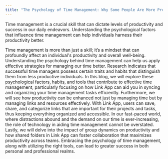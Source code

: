 ```yaml
---
title: "The Psychology of Time Management: Why Some People Are More Productive"
---
```


Time management is a crucial skill that can dictate levels of productivity and success in our daily endeavors. Understanding the psychological factors that influence time management can help individuals harness their productivity better.

Time management is more than just a skill; it’s a mindset that can profoundly affect an individual's productivity and overall well-being. Understanding the psychology behind time management can help us apply effective strategies for managing our time better. Research indicates that successful time managers possess certain traits and habits that distinguish them from less productive individuals. In this blog, we will explore these psychological factors, habits, and tools that contribute to effective time management, particularly focusing on how Link App can aid you in syncing and organizing your time management tasks efficiently. Furthermore, we will see how productivity can be enhanced not just by managing time but by managing links and resources effectively. With Link App, users can save, share, and categorize links that are important for their projects and tasks, thus keeping everything organized and accessible. In our fast-paced world, where distractions abound and the demand on our time is ever-increasing, the role of technology in aiding time management cannot be overstated. Lastly, we will delve into the impact of group dynamics on productivity and how shared folders in Link App can foster collaboration that maximizes productivity across teams. Embracing the psychology of time management, along with utilizing the right tools, can lead to greater success in both personal and professional realms.